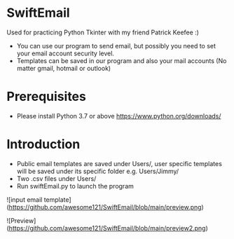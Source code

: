# SwiftEmail
Used for practicing Python Tkinter with my friend Patrick Keefee :)

* You can use our program to send email, but possibly you need to set your email account security level.<br/>
* Templates can be saved in our program and also your mail accounts (No matter gmail, hotmail or outlook)


# Prerequisites

* Please install Python 3.7 or above https://www.python.org/downloads/

# Introduction
* Public email templates are saved under Users/, user specific templates will be saved under its specific folder e.g. Users/Jimmy/
* Two .csv files under Users/
* Run swiftEmail.py to launch the program


![input email template]
(https://github.com/awesome121/SwiftEmail/blob/main/preview.png)

![Preview]
(https://github.com/awesome121/SwiftEmail/blob/main/preview2.png)
